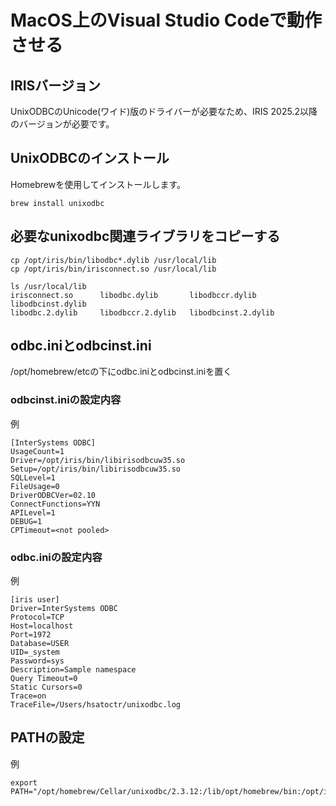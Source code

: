 # MacOS上のVisual Studio Codeで動作させる

## IRISバージョン

UnixODBCのUnicode(ワイド)版のドライバーが必要なため、IRIS 2025.2以降のバージョンが必要です。

## UnixODBCのインストール

Homebrewを使用してインストールします。

```
brew install unixodbc
```

## 必要なunixodbc関連ライブラリをコピーする

```
cp /opt/iris/bin/libodbc*.dylib /usr/local/lib
cp /opt/iris/bin/irisconnect.so /usr/local/lib

ls /usr/local/lib
irisconnect.so		libodbc.dylib		libodbccr.dylib		libodbcinst.dylib
libodbc.2.dylib		libodbccr.2.dylib	libodbcinst.2.dylib
```

## odbc.iniとodbcinst.ini

/opt/homebrew/etcの下にodbc.iniとodbcinst.iniを置く

### odbcinst.iniの設定内容

例

```
[InterSystems ODBC]
UsageCount=1
Driver=/opt/iris/bin/libirisodbcuw35.so
Setup=/opt/iris/bin/libirisodbcuw35.so
SQLLevel=1
FileUsage=0
DriverODBCVer=02.10
ConnectFunctions=YYN
APILevel=1
DEBUG=1
CPTimeout=<not pooled>
```

### odbc.iniの設定内容

例

```
[iris user]
Driver=InterSystems ODBC
Protocol=TCP
Host=localhost
Port=1972
Database=USER
UID=_system
Password=sys
Description=Sample namespace
Query Timeout=0
Static Cursors=0
Trace=on
TraceFile=/Users/hsatoctr/unixodbc.log
```

## PATHの設定

例

```
export PATH="/opt/homebrew/Cellar/unixodbc/2.3.12:/lib/opt/homebrew/bin:/opt/iris/bin:/opt/iris/lib/python:/opt/iris/mgr/python:$PATH"
```
